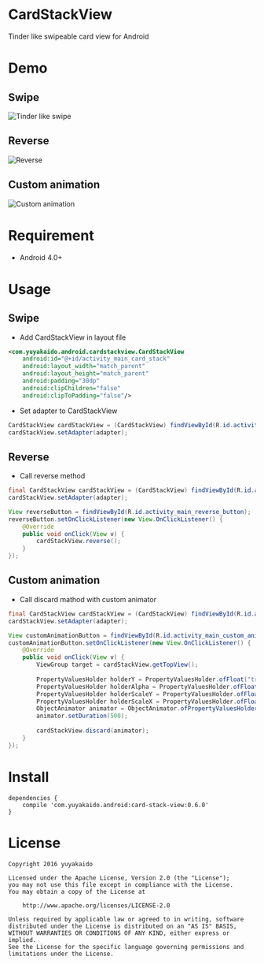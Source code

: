 # CardStackView

Tinder like swipeable card view for Android

# Demo

## Swipe

![Tinder like swipe](https://github.com/yuyakaido/CardStackView/blob/master/sample-orverview.gif)

## Reverse

![Reverse](https://github.com/yuyakaido/CardStackView/blob/master/sample-reverse.gif)

## Custom animation

![Custom animation](https://github.com/yuyakaido/CardStackView/blob/master/sample-custom-animation.gif)

# Requirement

- Android 4.0+

# Usage

## Swipe

- Add CardStackView in layout file

```xml
<com.yuyakaido.android.cardstackview.CardStackView
    android:id="@+id/activity_main_card_stack"
    android:layout_width="match_parent"
    android:layout_height="match_parent"
    android:padding="30dp"
    android:clipChildren="false"
    android:clipToPadding="false"/>
```

- Set adapter to CardStackView

```java
CardStackView cardStackView = (CardStackView) findViewById(R.id.activity_main_card_stack);
cardStackView.setAdapter(adapter);
```

## Reverse

- Call reverse method

```java
final CardStackView cardStackView = (CardStackView) findViewById(R.id.activity_main_card_stack_view);
cardStackView.setAdapter(adapter);

View reverseButton = findViewById(R.id.activity_main_reverse_button);
reverseButton.setOnClickListener(new View.OnClickListener() {
    @Override
    public void onClick(View v) {
        cardStackView.reverse();
    }
});
```

## Custom animation

- Call discard mathod with custom animator

```java
final CardStackView cardStackView = (CardStackView) findViewById(R.id.activity_main_card_stack_view);
cardStackView.setAdapter(adapter);

View customAnimationButton = findViewById(R.id.activity_main_custom_animation_button);
customAnimationButton.setOnClickListener(new View.OnClickListener() {
    @Override
    public void onClick(View v) {
        ViewGroup target = cardStackView.getTopView();
        
        PropertyValuesHolder holderY = PropertyValuesHolder.ofFloat("translationY", 0.f, 600.f);
        PropertyValuesHolder holderAlpha = PropertyValuesHolder.ofFloat("alpha", 1.0f, 0.8f);
        PropertyValuesHolder holderScaleY = PropertyValuesHolder.ofFloat("scaleY", 1.0f, 0.3f);
        PropertyValuesHolder holderScaleX = PropertyValuesHolder.ofFloat("scaleX", 1.0f, 0.3f);
        ObjectAnimator animator = ObjectAnimator.ofPropertyValuesHolder(target, holderY, holderScaleY, holderScaleX, holderAlpha);
        animator.setDuration(500);
        
        cardStackView.discard(animator);
    }
});
```

# Install

```
dependencies {
    compile 'com.yuyakaido.android:card-stack-view:0.6.0'
}
```

# License

```
Copyright 2016 yuyakaido

Licensed under the Apache License, Version 2.0 (the "License");
you may not use this file except in compliance with the License.
You may obtain a copy of the License at

    http://www.apache.org/licenses/LICENSE-2.0

Unless required by applicable law or agreed to in writing, software
distributed under the License is distributed on an "AS IS" BASIS,
WITHOUT WARRANTIES OR CONDITIONS OF ANY KIND, either express or implied.
See the License for the specific language governing permissions and
limitations under the License.
```
